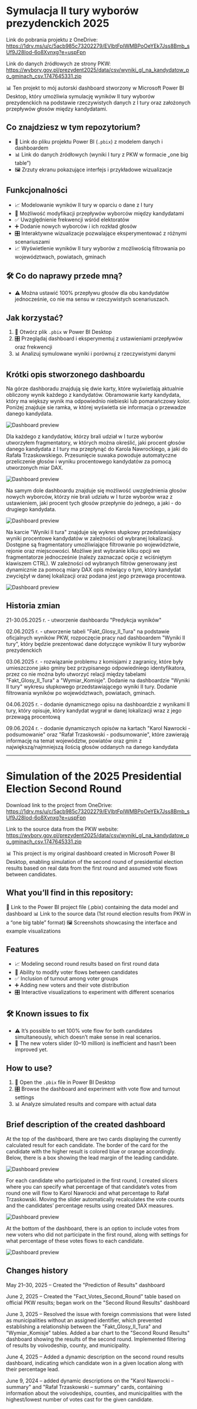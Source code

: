# Symulacja II tury wyborów prezydenckich 2025

Link do pobrania projektu z OneDrive: https://1drv.ms/u/c/5acb985c73202279/EVlbtFpIWMBPoOeYEk7Jss8Bmb_sUf9J28Iod-6o8Xvnxg?e=uspFpn

Link do danych źródłowych ze strony PKW: https://wybory.gov.pl/prezydent2025/data/csv/wyniki_gl_na_kandydatow_po_gminach_csv.1747645331.zip

📊 Ten projekt to mój autorski dashboard stworzony w Microsoft Power BI Desktop, który umożliwia symulację wyników II tury wyborów prezydenckich na podstawie rzeczywistych danych z I tury oraz założonych przepływów głosów między kandydatami.

## Co znajdziesz w tym repozytorium?  
- 📁 Link do pliku projektu Power BI (`.pbix`) z modelem danych i dashboardem  
- 📊 Link do danych źródłowych (wyniki I tury z PKW w formacie „one big table”)  
- 🖼️ Zrzuty ekranu pokazujące interfejs i przykładowe wizualizacje  

## Funkcjonalności  
- 📈 Modelowanie wyników II tury w oparciu o dane z I tury  
- 🔄 Możliwość modyfikacji przepływów wyborców między kandydatami  
- ✅ Uwzględnienie frekwencji wśród elektoratów  
- ➕ Dodanie nowych wyborców i ich rozkład głosów  
- 🎛️ Interaktywne wizualizacje pozwalające eksperymentować z różnymi scenariuszami
- 📈 Wyświetlenie wyników II tury wyborów z możliwością filtrowania po województwach, powiatach, gminach

## 🛠️ Co do naprawy przede mną? 
- ⚠️ Można ustawić 100% przepływu głosów dla obu kandydatów jednocześnie, co nie ma sensu w rzeczywistych scenariuszach.  

## Jak korzystać?  
1. 📂 Otwórz plik `.pbix` w Power BI Desktop  
2. 🎛️ Przeglądaj dashboard i eksperymentuj z ustawieniami przepływów oraz frekwencji  
3. 📊 Analizuj symulowane wyniki i porównuj z rzeczywistymi danymi

## Krótki opis stworzonego dashboardu

Na górze dashboradu znajdują się dwie karty, które wyświetlają aktualnie obliczony wynik każdego z kandydatów.
Obramowanie karty kandydata, który ma większy wynik ma odpowiednio niebieski lub pomarańczowy kolor.
Poniżej znajduje sie ramka, w której wyświetla sie informacja o przewadze danego kandydata.

![Dashboard preview](1.png)

Dla każdego z kandydatów, którzy brali udział w I turze wyborów utworzyłem fragmentatory, w których można
określić, jaki procent głosów danego kandydata z I tury ma przepłynąć do Karola Nawrockiego, a jaki do
Rafała Trzaskowskiego. Przesunięcie suwaka powoduje automatyczne przeliczenie głosów i wyniku procentowego
kandydatów za pomocą utworzonych miar DAX.

![Dashboard preview](2.png)

Na samym dole dashboardu znajduje się możliwość uwzględnienia głosów nowych wyborców, którzy nie brali udziału
w I turze wyborów wraz z ustawieniem, jaki procent tych głosów przepłynie do jednego, a jaki - do drugiego kandydata.

![Dashboard preview](3.png)

Na karcie "Wyniki II tura" znajduje się wykres słupkowy przedstawiający wyniki procentowe kandydatów w zależności od wybranej lokalizacji.
Dostępne są fragmentatory umożliwiające filtrowanie po województwie, rejonie oraz miejscowości. Możliwe jest wybranie kilku opcji we fragmentatorze
jednocześnie (należy zaznaczać opcje z wciśniętym klawiszem CTRL). W zależności od wybranych filtrów generowany jest dynamicznie za pomocą miary DAX
opis mówiący o tym, który kandydat zwyciężył w danej lokalizacji oraz podana jest jego przewaga procentowa.

![Dashboard preview](4.png)

## Historia zmian
21-30.05.2025 r. - utworzenie dashboardu "Predykcja wyników"

02.06.2025 r. - utworzenie tabeli "Fakt_Glosy_II_Tura" na podstawie oficjalnych wyników PKW, rozpoczęcie pracy nad dashboardem "Wyniki II tury",
który będzie prezentować dane dotyczące wyników II tury wyborów prezydenckich

03.06.2025 r. - rozwiązanie problemu z komisjami z zagranicy, które były umieszczone jako gminy bez przypisanego odpowiedniego
identyfikatora, przez co nie można było utworzyć relacji między tabelami "Fakt_Glosy_II_Tura" a "Wymiar_Komisje". 
Dodanie na dashboardzie "Wyniki II tury" wykresu słupkowego przedstawiającego wyniki II tury. 
Dodanie filtrowania wyników po województwach, powiatach, gminach. 

04.06.2025 r. - dodanie dynamicznego opisu na dashboardzie z wynikami II tury, który opisuje, który kandydat wygrał
w danej lokalizacji wraz z jego przewagą procentową

09.06.2024 r. - dodanie dynamicznych opisów na kartach "Karol Nawrocki - podsumowanie" oraz "Rafał Trzaskowski - podsumowanie",
które zawierają informację na temat województw, powiatów oraz gmin z największą/najmniejszą ilością głosów oddanych na danego kandydata

------------------------------------------------------------------------------------------------------------------------
# Simulation of the 2025 Presidential Election Second Round

Download link to the project from OneDrive: https://1drv.ms/u/c/5acb985c73202279/EVlbtFpIWMBPoOeYEk7Jss8Bmb_sUf9J28Iod-6o8Xvnxg?e=uspFpn

Link to the source data from the PKW website:
https://wybory.gov.pl/prezydent2025/data/csv/wyniki_gl_na_kandydatow_po_gminach_csv.1747645331.zip

📊 This project is my original dashboard created in Microsoft Power BI Desktop, enabling simulation of the second round of presidential election results based on real data from the first round and assumed vote flows between candidates.

## What you’ll find in this repository:
📁 Link to the Power BI project file (.pbix) containing the data model and dashboard
📊 Link to the source data (1st round election results from PKW in a “one big table” format)
🖼️ Screenshots showcasing the interface and example visualizations

## Features  
- 📈 Modeling second round results based on first round data  
- 🔄 Ability to modify voter flows between candidates  
- ✅ Inclusion of turnout among voter groups  
- ➕ Adding new voters and their vote distribution  
- 🎛️ Interactive visualizations to experiment with different scenarios  

## 🛠️ Known issues to fix  
- ⚠️ It’s possible to set 100% vote flow for both candidates simultaneously, which doesn’t make sense in real scenarios.  
- 🔧 The new voters slider (0–10 million) is inefficient and hasn’t been improved yet.  

## How to use?  
1. 📂 Open the `.pbix` file in Power BI Desktop  
2. 🎛️ Browse the dashboard and experiment with vote flow and turnout settings  
3. 📊 Analyze simulated results and compare with actual data  

## Brief description of the created dashboard
At the top of the dashboard, there are two cards displaying the currently calculated result for each candidate.
The border of the card for the candidate with the higher result is colored blue or orange accordingly.
Below, there is a box showing the lead margin of the leading candidate.

![Dashboard preview](1.png)

For each candidate who participated in the first round, I created slicers where you can specify what percentage of that candidate’s votes from round one will flow to Karol Nawrocki and what percentage to Rafał Trzaskowski.
Moving the slider automatically recalculates the vote counts and the candidates’ percentage results using created DAX measures.

![Dashboard preview](2.png)

At the bottom of the dashboard, there is an option to include votes from new voters who did not participate in the first round, along with settings for what percentage of these votes flows to each candidate.

![Dashboard preview](3.png)

## Changes history
May 21–30, 2025 – Created the "Prediction of Results" dashboard

June 2, 2025 – Created the "Fact_Votes_Second_Round" table based on official PKW results; began work on the "Second Round Results" dashboard

June 3, 2025 – Resolved the issue with foreign commissions that were listed as municipalities without an assigned identifier, which prevented establishing a relationship between the "Fakt_Glosy_II_Tura" and "Wymiar_Komisje" tables.
Added a bar chart to the "Second Round Results" dashboard showing the results of the second round.
Implemented filtering of results by voivodeship, county, and municipality.

June 4, 2025 – Added a dynamic description on the second round results dashboard, indicating which candidate won in a given location along with their percentage lead.

June 9, 2024 – added dynamic descriptions on the "Karol Nawrocki – summary" and "Rafał Trzaskowski – summary" cards, containing information about the voivodeships, counties, and municipalities with the highest/lowest number of votes cast for the given candidate.
